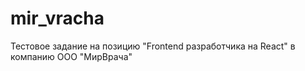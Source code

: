 # mir_vracha
Тестовое задание на позицию "Frontend разработчика на React" в компанию ООО "МирВрача"
